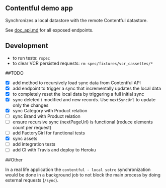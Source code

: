 ## Contentful demo app

Synchronizes a local datastore with the remote Contentful datastore.

See [doc_api.md](https://github.com/razorcd/contentful-rails-demo/blob/master/doc_api.md) for all exposed endpoints.

## Development

- to run tests: `rspec`
- to clear VCR persisted requests: `rm spec/fixtures/vcr_cassettes/*`

##TODO

- [X] add method to recursively load sync data from Contentful API
- [X] add endpoint to trigger a sync that incrementally updates the local data
- [X] to completely reset the local data by triggering a full initial sync
- [X] sync deleted / modified and new records. Use `nextSyncUrl` to update only the changes
- [X] sync Category with Product relation
- [ ] sync Brand with Product relation
- [ ] ensure recursive sync (nextPageUrl) is functional (reduce elements count per request)
- [ ] add FactoryGirl for functional tests
- [X] sync assets
- [ ] add integration tests
- [ ] add CI with Travis and deploy to Heroku

##Other

In a real life application the `contentful - local sotre` synchronization would be done in a background job to not block the main process by doing external requests (`/sync`).
